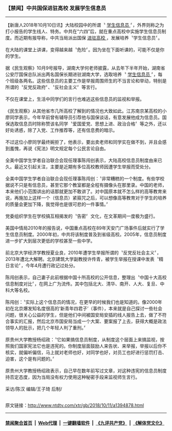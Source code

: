 ### 【禁闻】中共国保进驻高校  发展学生信息员
------------------------

<div class="wysiwyg">
 【新唐人2018年10月10日讯】大陆校园中的所谓〝
 <a href="http://www.ntdtv.com/xtr/gb/articlelistbytag_学生信息员.html" target="_blank">
  学生信息员
 </a>
 〞，外界则称之为打小报告的学生线人、特务。中共在“六四”后，就在重点高校中实施学生信息员制度。而近期有报导称，中共当局派出国保
 <a href="http://www.ntdtv.com/xtr/gb/articlelistbytag_进驻高校.html" target="_blank">
  进驻高校
 </a>
 ，发展培养〝学生信息员〞。
 <br/>
 <br/>
 在大陆的课堂上讲课，变得越来越〝危险〞。因为坐在下面听课的，可能不仅是你的学生。
 <br/>
 <br/>
 据《民生观察》10月9号报导，湖南大学何老师披露，从去年下半年开始，湖南省公安厅国保总队派出两名国保长期进驻湖南大学，选取培养〝
 <a href="http://www.ntdtv.com/xtr/gb/articlelistbytag_学生信息员.html" target="_blank">
  学生信息员
 </a>
 〞，每个班级各两名。这些信息员的主要工作是举报周围师生的不当言论和举动，特别是所谓的〝反党反政府〞、〝反社会主义〞等言行。
 <br/>
 <br/>
 不仅在课堂上，生活中同学们的言行也难逃这些信息员的监视和举报。
 <br/>
 <br/>
 《民生观察》从其他省市几所高校了解到的情况也大致如此。江苏南京某高校的小廖同学表示，今年早前曾有辅导员引荐他与国保谈话，有意发展他成为信息员。国保选取信息员时除称赞该名同学〝爱国爱党、思想上进、政治合格〞等之外，还以好处诱惑，除了入党、工作推荐等，还有信息费的暗示。
 <br/>
 <br/>
 不过这位小廖同学最终婉拒了，他表示，要出卖老师和同学实在做不到，并且会感到羞愧，再说《宪法》明文规定每个公民言论自由。
 <br/>
 <br/>
 全美中国学生学者自治联合会现任理事陈闯创表示，大陆高校信息员制度由来已久。最近又引起关注，主要是近期有多位高校教师因遭学生举报而受处分。
 <br/>
 <br/>
 全美中国学生学者自治联合会现任理事陈闯创：〝非常糟糕的一个制度。有些学校据说不只是有信息员，甚至它那个教室都是全程有摄像头在那里录。中国的老师，本来他们小范围讲出的话那就更加不敢讲了。对中国原本就不怎么样的高等教育来说，再施加上这样一个（信息员）紧箍咒之后，可以想像高等教育对于学生的培养的质量会更加下降，我觉得也是很可悲的一件事情。〞
 <br/>
 <br/>
 党委组织学生在学校搞互相揭发的〝告密〞文化，在文革期间一度极为盛行。
 <br/>
 <br/>
 美国中情局2010年的报告说，中国重点高校在89年天安门广场事件后就实行了学生信息员制度。2000年初，中共将该制度普及到省级高校。2005年，信息员制度进一步扩大到层次更低的学校甚至一些中学。
 <br/>
 <br/>
 前北京大学经济学教授夏业良，2010年遭学生举报所谓的〝反党反社会主义〞，2013年遭北大解聘。北京建筑大学副教授许传青，被学生举报在授课中发表〝精日言论〞，今年4月遭行政记过处分。
 <br/>
 <br/>
 陈闯创表示，自己妻子此前根据中国十所高校的公开信息，整理出〝中国十大高校信息制度对比〞，在网上广为流传。其中包括北大、清华、南开、人大、复旦、中科大等名校。
 <br/>
 <br/>
 陈闯创：〝实际上这个信息员的情况，在更早的时候我们也是知道的。像2000年初在北京爆发知名度很高的‘新青年四君子’（事件），本来就是自己探讨一些社会问题，很关心公益的学生，但是他们中间被国安局安插的线人报告上去，做了不符合事实的汇报，然后北京市国安局当成一个大案、要案报了上去，获得大概是政法领导人的批示，把几个年轻人判了重刑。〞
 <br/>
 <br/>
 原贵州大学教授杨绍政：〝它如果搞信息员制度，从制度这个层面上来搞监视，按照我们国家宪法它也是违宪的。你制度层面鼓励人来告状、来举报，举报以后你不核实，就偏听偏信，马上就对老师也好，对同学也好，对员工也好进行惩罚打击、迫害，这个是有问题的。〞
 <br/>
 <br/>
 原贵州大学教授杨绍政表示，自己早在数年前写过文章，对这种违宪的信息员制度持否定态度，因为当局没有权力使用这种秘密手段来监视师生言行。
 <br/>
 <br/>
 采访/陈汉 编辑/王子琦 后制/
</div>

<br/>原文链接：http://www.ntdtv.com/xtr/gb/2018/10/11/a1394878.html


------------------------
#### [禁闻聚合首页](https://github.com/gfw-breaker/banned-news/blob/master/README.md) &nbsp;|&nbsp; [Web代理](https://github.com/gfw-breaker/open-proxy/blob/master/README.md) &nbsp;|&nbsp; [一键翻墙软件](https://github.com/gfw-breaker/nogfw/blob/master/README.md) &nbsp;|&nbsp; [《九评共产党》](https://github.com/gfw-breaker/9ping.md/blob/master/README.md#九评之一评共产党是什么) &nbsp;|&nbsp; [《解体党文化》](https://github.com/gfw-breaker/jtdwh.md/blob/master/README.md#绪论)
